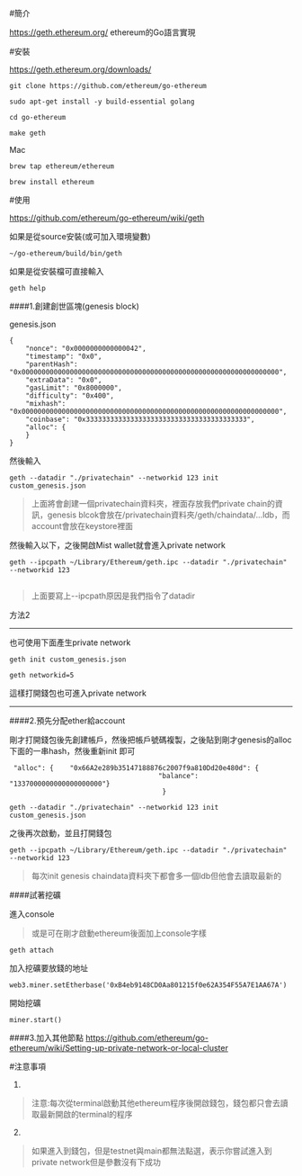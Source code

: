 #簡介

https://geth.ethereum.org/
ethereum的Go語言實現

#安裝

https://geth.ethereum.org/downloads/
```
git clone https://github.com/ethereum/go-ethereum

sudo apt-get install -y build-essential golang

cd go-ethereum

make geth
```

Mac

```
brew tap ethereum/ethereum

brew install ethereum
```

#使用

https://github.com/ethereum/go-ethereum/wiki/geth

如果是從source安裝(或可加入環境變數)
```
~/go-ethereum/build/bin/geth
```

如果是從安裝檔可直接輸入
```
geth help
```

####1.創建創世區塊(genesis block)

genesis.json
```
{
    "nonce": "0x0000000000000042",
    "timestamp": "0x0",
    "parentHash": "0x0000000000000000000000000000000000000000000000000000000000000000",
    "extraData": "0x0",
    "gasLimit": "0x8000000",
    "difficulty": "0x400",
    "mixhash": "0x0000000000000000000000000000000000000000000000000000000000000000",
    "coinbase": "0x3333333333333333333333333333333333333333",
    "alloc": {
    }
}
```
然後輸入
```
geth --datadir "./privatechain" --networkid 123 init custom_genesis.json
```
>上面將會創建一個privatechain資料夾，裡面存放我們private chain的資訊，genesis blcok會放在/privatechain資料夾/geth/chaindata/...ldb，而account會放在keystore裡面

然後輸入以下，之後開啟Mist wallet就會進入private network
```
geth --ipcpath ~/Library/Ethereum/geth.ipc --datadir "./privatechain" --networkid 123


```
>上面要寫上--ipcpath原因是我們指令了datadir



方法2


-----

也可使用下面產生private network

```
geth init custom_genesis.json 

geth networkid=5
```
這樣打開錢包也可進入private network

-----


####2.預先分配ether給account

剛才打開錢包後先創建帳戶，然後把帳戶號碼複製，之後貼到剛才genesis的alloc下面的一串hash，然後重新init 即可
```
 "alloc": {    "0x66A2e289b35147188876c2007f9a810Dd20e480d": {
                                     "balance": "1337000000000000000000"}
                                      }
```


```
geth --datadir "./privatechain" --networkid 123 init custom_genesis.json
```
之後再次啟動，並且打開錢包
```
geth --ipcpath ~/Library/Ethereum/geth.ipc --datadir "./privatechain" --networkid 123
```
>每次init genesis  chaindata資料夾下都會多一個ldb但他會去讀取最新的



####試著挖礦


進入console

>或是可在剛才啟動ethereum後面加上console字樣

```
geth attach
```

加入挖礦要放錢的地址
```
web3.miner.setEtherbase('0xB4eb9148CD0Aa801215f0e62A354F55A7E1AA67A')
```
開始挖礦
```
miner.start()
```


####3.加入其他節點
https://github.com/ethereum/go-ethereum/wiki/Setting-up-private-network-or-local-cluster




#注意事項

1.
>注意:每次從terminal啟動其他ethereum程序後開啟錢包，錢包都只會去讀取最新開啟的terminal的程序

2.

>如果進入到錢包，但是testnet與main都無法點選，表示你嘗試進入到private network但是參數沒有下成功
